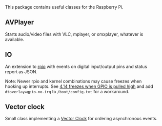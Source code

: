 This package contains useful classes for the Raspberry Pi.

## AVPlayer

Starts audio/video files with VLC, mplayer, or omxplayer, whatever is available.

## IO

An extension to [rpio](https://www.npmjs.com/package/rpio) with events on digital input/output pins
and status report as JSON.

Note: Newer rpio and kernel combinations may cause freezes when hooking up interrupts.
See [4.14 freezes when GPIO is pulled high](https://github.com/raspberrypi/linux/issues/2550)
and add `dtoverlay=gpio-no-irq` to `/boot/config.txt` for a workaround.

## Vector clock

Small class implementing a [Vector Clock](https://en.wikipedia.org/wiki/Vector_clock) for ordering asynchronous events.

